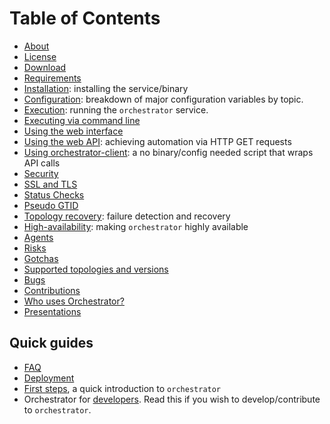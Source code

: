 # Table of Contents

- [About](about.md)
- [License](license.md)
- [Download](download.md)
- [Requirements](requirements.md)
- [Installation](install.md): installing the service/binary
- [Configuration](configuration.md): breakdown of major configuration variables by topic.
- [Execution](execution.md): running the `orchestrator` service.
- [Executing via command line](executing-via-command-line.md)
- [Using the web interface](using-the-web-interface.md)
- [Using the web API](using-the-web-api.md): achieving automation via HTTP GET requests
- [Using orchestrator-client](using-orchestrator-client.md): a no binary/config needed script that wraps API calls
- [Security](security.md)
- [SSL and TLS](ssl-and-tls.md)
- [Status Checks](status-checks.md)
- [Pseudo GTID](pseudo-gtid.md)
- [Topology recovery](topology-recovery.md): failure detection and recovery
- [High-availability](high-availability.md): making `orchestrator` highly available
- [Agents](agents.md)
- [Risks](risks.md)
- [Gotchas](gotchas.md)
- [Supported topologies and versions](supported-topologies-and-versions.md)
- [Bugs](bugs.md)
- [Contributions](contributions.md)
- [Who uses Orchestrator?](users.md)
- [Presentations](presentations.md)

## Quick guides

- [FAQ](faq.md)
- [Deployment](deployment.md)
- [First steps](first-steps.md), a quick introduction to `orchestrator`
- Orchestrator for [developers](developers.md). Read this if you wish to develop/contribute to `orchestrator`.
